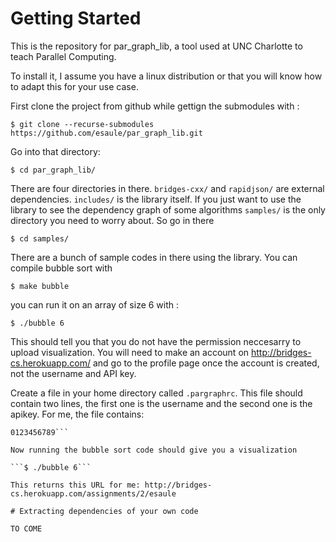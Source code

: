 # Getting Started

This is the repository for par_graph_lib, a tool used at UNC Charlotte
to teach Parallel Computing.

To install it, I assume you have a linux distribution or that you will
know how to adapt this for your use case.

First clone the project from github while gettign the submodules with :

```$ git clone --recurse-submodules https://github.com/esaule/par_graph_lib.git```

Go into that directory:

```$ cd par_graph_lib/```

There are four directories in there. `bridges-cxx/` and `rapidjson/`
are external dependencies. `includes/` is the library itself. If you
just want to use the library to see the dependency graph of some
algorithms `samples/` is the only directory you need to worry
about. So go in there

```$ cd samples/```

There are a bunch of sample codes in there using the library. You can
compile bubble sort with

```$ make bubble```

you can run it on an array of size 6 with :

```$ ./bubble 6```

This should tell you that you do not have the permission neccesarry to
upload visualization. You will need to make an account on
http://bridges-cs.herokuapp.com/ and go to the profile page once the
account is created, not the username and API key.

Create a file in your home directory called `.pargraphrc`. This file
should contain two lines, the first one is the username and the second
one is the apikey. For me, the file contains:

```esaule
0123456789```

Now running the bubble sort code should give you a visualization

```$ ./bubble 6```

This returns this URL for me: http://bridges-cs.herokuapp.com/assignments/2/esaule

# Extracting dependencies of your own code

TO COME